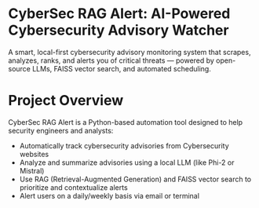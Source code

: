 # CyberSec RAG Alert: AI-Powered Cybersecurity Advisory Watcher
A smart, local-first cybersecurity advisory monitoring system that scrapes, analyzes, ranks, and alerts you of critical threats — powered by open-source LLMs, FAISS vector search, and automated scheduling.

# Project Overview
CyberSec RAG Alert is a Python-based automation tool designed to help security engineers and analysts:
- Automatically track cybersecurity advisories from Cybersecurity websites
- Analyze and summarize advisories using a local LLM (like Phi-2 or Mistral)
- Use RAG (Retrieval-Augmented Generation) and FAISS vector search to prioritize and contextualize alerts
- Alert users on a daily/weekly basis via email or terminal
